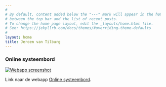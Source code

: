 ```yaml
---
#
# By default, content added below the "---" mark will appear in the home page
# between the top bar and the list of recent posts.
# To change the home page layout, edit the _layouts/home.html file.
# See: https://jekyllrb.com/docs/themes/#overriding-theme-defaults
#
layout: home
title: Jeroen van Tilburg
---
```


### Online systeembord

[![Webapp screenshot](https://jeroenvantilburg.github.io/systeembord/screenshot.png)](https://jeroenvantilburg.github.io/systeembord)

Link naar de webapp [Online systeembord](jeroenvantilburg.github.io/systeembord).
